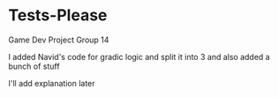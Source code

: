 # Tests-Please
Game Dev Project Group 14

I added Navid's code for gradic logic and split it into 3 and also added a bunch of stuff

I'll add explanation later

